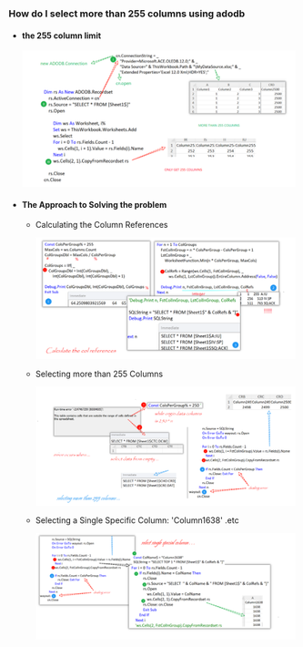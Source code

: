 ### How do I select more than 255 columns using adodb

- #### the 255 column limit

  ![PixPin_2025-07-29_10-45-14](../images/PixPin_2025-07-29_10-45-14.png)

- #### The Approach to Solving the problem

  - Calculating the Column References

    ![PixPin_2025-07-29_12-38-02](../images/PixPin_2025-07-29_12-38-02.png)

  - Selecting more than 255 Columns

    ![PixPin_2025-07-29_15-02-41](../images/PixPin_2025-07-29_15-02-41.png)

  - Selecting a Single Specific Column:  'Column1638' .etc

    ![PixPin_2025-07-29_15-49-40](../images/PixPin_2025-07-29_15-49-40.png)
